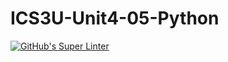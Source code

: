 # ICS3U-Unit4-05-Python

[![GitHub's Super Linter](https://github.com/michael-clermont1/ICS3U-Unit4-05-Python/workflows/GitHub's%20Super%20Linter/badge.svg)](https://github.com/michael-clermont1/ICS3U-Unit4-05-Python/actions)
